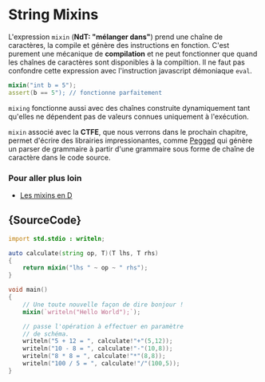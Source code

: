 # String Mixins

L'expression `mixin` (__NdT: "mélanger dans"__) prend une chaîne de caractères, la compile et génère des instructions en fonction. C'est purement une mécanique de **compilation** et ne peut fonctionner que quand les chaînes de caractères sont disponibles à la compiltion. Il ne faut pas confondre cette expression avec l'instruction javascript démoniaque `eval`.

```d
mixin("int b = 5");
assert(b == 5"); // fonctionne parfaitement
```

`mixing` fonctionne aussi avec des chaînes construite dynamiquement tant qu'elles ne dépendent pas de valeurs connues uniquement à l'exécution.

`mixin` associé avec la **CTFE**, que nous verrons dans le prochain chapitre, permet d'écrire des librairies impressionantes, comme [Pegged](https://github.com/PhilippeSigaud/Pegged) qui génère un parser de grammaire à partir d'une grammaire sous forme de chaîne de caractère dans le code source.

### Pour aller plus loin

- [Les mixins en D](https://dlang.org/spec/template-mixin.html)

## {SourceCode}

```d
import std.stdio : writeln;

auto calculate(string op, T)(T lhs, T rhs)
{
    return mixin("lhs " ~ op ~ " rhs");
}

void main()
{
    // Une toute nouvelle façon de dire bonjour !
    mixin(`writeln("Hello World");`);

    // passe l'opération à effectuer en paramètre
    // de schéma.
    writeln("5 + 12 = ", calculate!"+"(5,12));
    writeln("10 - 8 = ", calculate!"-"(10,8));
    writeln("8 * 8 = ", calculate!"*"(8,8));
    writeln("100 / 5 = ", calculate!"/"(100,5));
}
```